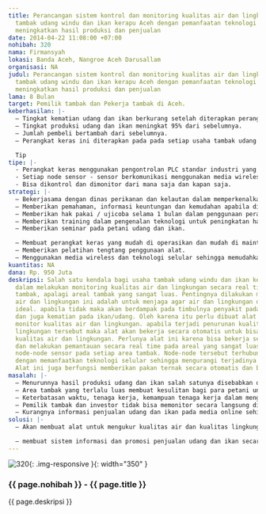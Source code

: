 ```yaml
---
title: Perancangan sistem kontrol dan monitoring kualitas air dan lingkungan pada
  tambak udang windu dan ikan kerapu Aceh dengan pemanfaatan teknologi selular untuk
  meningkatkan hasil produksi dan penjualan
date: 2014-04-22 11:08:00 +07:00
nohibah: 320
nama: Firmansyah
lokasi: Banda Aceh, Nangroe Aceh Darusallam
organisasi: NA
judul: Perancangan sistem kontrol dan monitoring kualitas air dan lingkungan pada
  tambak udang windu dan ikan kerapu Aceh dengan pemanfaatan teknologi selular untuk
  meningkatkan hasil produksi dan penjualan
lama: 8 Bulan
target: Pemilik tambak dan Pekerja tambak di Aceh.
keberhasilan: |-
  – Tingkat kematian udang dan ikan berkurang setelah diterapkan perangkat keras ini.
  – Tingkat produksi udang dan ikan meningkat 95% dari sebelumnya.
  – Jumlah pembeli bertambah dari sebelumnya.
  – Perangkat keras ini diterapkan pada pada setiap usaha tambak udang dan ikan di Aceh yang akan diadopsi sekurang kurangnya 30 pengguna

  Tip
tipe: |-
  - Perangkat keras menggunakan pengontrolan PLC standar industri yang handal terhadap lingkungan areal tambak
  - Setiap node sensor - sensor berkomunikasi menggunakan media wireless menggunakan teknologi selular
  - Bisa dikontrol dan dimonitor dari mana saja dan kapan saja.
strategi: |-
  – Bekerjasama dengan dinas perikanan dan kelautan dalam memperkenalkan perangkat keras ini
  – Memberikan pemahaman, informasi keuntungan dan kemudahan apabila diterapkan perangkat keras ini pada areal tambak
  – Memberikan hak pakai / ujicoba selama 1 bulan dalam penggunaan perangkat keras ini
  – Memberikan training dalam pengenalan teknologi untuk peningkatan hasil produksi udang dan ikan
  – Memberikan seminar pada petani udang dan ikan.

  – Membuat perangkat keras yang mudah di operasikan dan mudah di maintenance
  – Memberikan pelatihan tengtang penggunaan alat.
  – Menggunakan media wireless dan teknologi selular sehingga memudahkan perangkat keras bisa dibawa atau dipindahkan kemana saja dengan mudah.
kuantitas: NA
dana: Rp. 950 Juta
deskripsi: Salah satu kendala bagi usaha tambak udang windu dan ikan kerapu adalah
  dalam melakukan monitoring kualitas air dan lingkungan secara real time pada areal
  tambak, apalagi areal tambak yang sangat luas. Pentingnya dilakukan monitoring kualitas
  air dan lingkungan ini adalah untuk menjaga agar air dan lingkungan dalam kondisi
  ideal. apabila tidak maka akan berdampak pada timbulnya penyakit pada ikan/udang
  dan juga kematian pada ikan/udang. Oleh karena itu perlu dibuat alat yang bisa melakukan
  monitor kualitas air dan lingkungan. apabila terjadi penurunan kualitas air dan
  lingkungan tersebut maka alat akan bekerja secara otomatis untuk bisa memulihkan
  kualitas air dan lingkungan. Perlunya alat ini karena bisa bekerja selama 24 jam
  dan melakukan pemantauan secara real time pada areal yang sangat luas dengan menempatkan
  node-node sensor pada setiap area tambak. Node-node tersebut terhubung secara wireless
  dengan memanfaatkan teknologi selular sehingga mengurangi terjadinya gangguan kabel.
  Alat ini juga berfungsi memberikan pakan ternak secara otomatis dan berkala.
masalah: |-
  – Menurunnya hasil produksi udang dan ikan salah satunya disebabkan oleh kurangnya sistem pendeteksi dini informasi kualitas air dan kualitas lingkungan.
  – Area tambak yang terlalu luas membuat kesulitan bagi para petani untuk melakukan pemantauan kualitas air, lingkungan dan juga pemberian pakan pada udang dan ikan
  – Keterbatasan waktu, tenaga kerja, kemampuan tenaga kerja dalam menganalisis penurunan kualitas air yang berakibat telatnya dalam melakukan tindakan untuk melakukan pemulihan kualitas air dan lingkungan sehingga berdampak kematian pada ikan/udang.
  – Pemilik tambak dan investor tidak bisa memonitor secara langsung dimana dan kapan saja secara real time dari kualitas air dan lingkungan pada areal tambak.Sehingga kurangnya informasi tentang usaha mereka sendiri.
  – Kurangnya informasi penjualan udang dan ikan pada media online sehingga para pembeli dari nasional atau international tidak mendapat informasi langsung dari areal tambak
solusi: |-
  – Akan membuat alat untuk mengukur kualitas air dan kualitas lingkungan sehingga apabila terjadi penurunan kualitas tersebut, alat akan bekerja secara otomatis untuk memperbaiki kualitas tersebut sehingga kualitas air dan lingkungan tetap terjaga. Alat ini akan diletakkan pada setiap node tambak di areal yang sangat luas sehingga seluruh tambak bisa dimonitoring dan dikontrol secara wireless dengan memanfaatkan teknologi selular. Alat ini juga berfungsi sebagai pemberian pakan secara otomatis dan berkala. Alat yang akan dibuat bisa dimonitor secara langsung dimana dan kapan saja secara real time sehingga pemilik tambak dan investor bisa melakukan monitoring dari proses usahanya.

  – membuat sistem informasi dan promosi penjualan udang dan ikan secara real time sehingga para pembeli dari nasional atau international seolah-olah langsung membeli udang dan ikan dari areal tambak
---
```


![320](/static/img/hibahcms/320.png){: .img-responsive }{: width="350" }

### {{ page.nohibah }} - {{ page.title }}

{{ page.deskripsi }}
